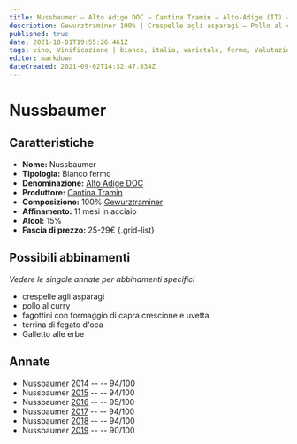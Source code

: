 ```yaml
---
title: Nussbaumer – Alto Adige DOC – Cantina Tramin – Alto-Adige (IT) – 25-29€ – 4★-5★
description: Gewurztraminer 100% | Crespelle agli asparagi – Pollo al curry – Fagottini con formaggio di capra crescione e uvetta – Terrina di fegato d'oca – Galletto alle erbe
published: true
date: 2021-10-01T19:55:26.461Z
tags: vino, Vinificazione | bianco, italia, varietale, fermo, Valutazioni | 5 stelle, Regione vino | Alto-Adige, gewurztraminer, crespelle agli asparagi, pollo al curry, fagottini con formaggio di capra crescione e uvetta, terrina di fegato d'oca, Prezzi | 25-29€, Galletto alle erbe
editor: markdown
dateCreated: 2021-09-02T14:32:47.834Z
---
```


# Nussbaumer

## Caratteristiche
- **Nome:** Nussbaumer
- **Tipologia:** Bianco fermo 
- **Denominazione:** [Alto Adige DOC](/denominazioni/Italia/Alto-Adige/DOC/Alto-Adige)
- **Produttore:** [Cantina Tramin](/produttori/Italia/Alto-Adige/Cantina-Tramin) 
- **Composizione:** 100% [Gewurztraminer](/vitigni/Germania/bacca-bianca/gewurztraminer)
- **Affinamento:** 11 mesi in acciaio
- **Alcol:** 15%
- **Fascia di prezzo:** 25-29€
{.grid-list}




## Possibili abbinamenti
*Vedere le singole annate per abbinamenti specifici*

- crespelle agli asparagi
- pollo al curry
- fagottini con formaggio di capra crescione e uvetta
- terrina di fegato d'oca
- Galletto alle erbe

## Annate
- Nussbaumer [2014](/vini/Italia/Alto-Adige/Cantina-Tramin/Nussbaumer/2014) -- <span class="star-5"></span> -- 94/100
- Nussbaumer [2015](/vini/Italia/Alto-Adige/Cantina-Tramin/Nussbaumer/2015) -- <span class="star-5"></span> -- 94/100 
- Nussbaumer [2016](/vini/Italia/Alto-Adige/Cantina-Tramin/Nussbaumer/2016) -- <span class="star-5"></span> -- 95/100  
- Nussbaumer [2017](/vini/Italia/Alto-Adige/Cantina-Tramin/Nussbaumer/2017) -- <span class="star-5"></span> -- 94/100 
- Nussbaumer [2018](/vini/Italia/Alto-Adige/Cantina-Tramin/Nussbaumer/2018) -- <span class="star-5"></span> -- 94/100 
- Nussbaumer [2019](/vini/Italia/Alto-Adige/Cantina-Tramin/Nussbaumer/2019) -- <span class="star-4"></span> -- 90/100 
 